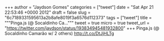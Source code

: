 
+++
author = "Jaydson Gomes"
categories = ["tweet"]
date = "Sat Apr 21 22:53:46 +0000 2012"
draft = false
slug = "6c7189331595613a2b8afe8019f3a6576d112373"
tags = ["tweet"]
title = """Pinga.js (@ Socaldinho Ca..."""
tweet = true
micro = true
tweet_url = "https://twitter.com/jaydson/status/193834945481932800"
+++
Pinga.js (@ Socaldinho Camarão w/ 2 others) http://t.co/DtJjHLTg
